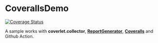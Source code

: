 # CoverallsDemo

[![Coverage Status](https://coveralls.io/repos/github/catcherwong-archive/CoverallsDemo/badge.svg?branch=main)](https://coveralls.io/github/catcherwong-archive/CoverallsDemo?branch=main)

A sample works with **coverlet.collector**, **[ReportGenerator](https://github.com/danielpalme/ReportGenerator)**, **[Coveralls](https://coveralls.io/)** and Github Action. 